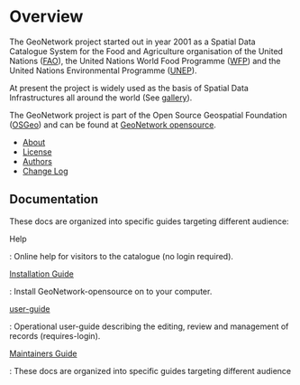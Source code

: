 # Overview

The GeoNetwork project started out in year 2001 as a Spatial Data Catalogue System for the Food and Agriculture organisation of the United Nations ([FAO](http://www.fao.org)), the United Nations World Food Programme ([WFP](http://www.wfp.org)) and the United Nations Environmental Programme ([UNEP](http://www.unep.org)).

At present the project is widely used as the basis of Spatial Data Infrastructures all around the world (See [gallery](gallery.md)).

The GeoNetwork project is part of the Open Source Geospatial Foundation ([OSGeo](https://www.osgeo.org)) and can be found at [GeoNetwork opensource](https://geonetwork-opensource.org).

-   [About](about.md)
-   [License](license.md)
-   [Authors](authors.md)
-   [Change Log](change-log/index.md)

## Documentation

These docs are organized into specific guides targeting different audience:

Help

: Online help for visitors to the catalogue (no login required).

[Installation Guide](../install-guide/index.md)

: Install GeoNetwork-opensource on to your computer.

[user-guide](../user-guide/index/index.md)

: Operational user-guide describing the editing, review and management of records (requires-login).

[Maintainers Guide](../maintainer-guide.md)

: These docs are organized into specific guides targeting different audience
